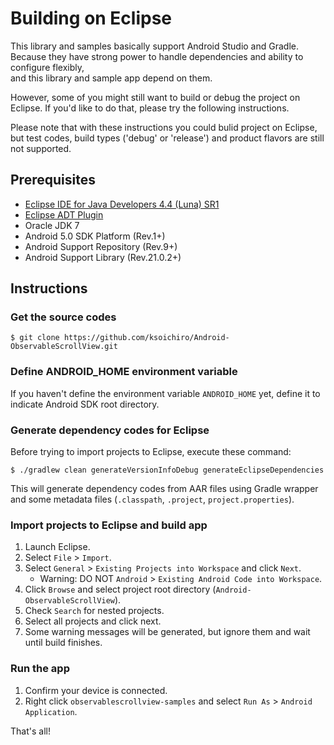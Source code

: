 # Building on Eclipse

This library and samples basically support Android Studio and Gradle.  
Because they have strong power to handle dependencies and ability to configure flexibly,  
and this library and sample app depend on them.

However, some of you might still want to build or debug the project on Eclipse.
If you'd like to do that, please try the following instructions.

Please note that with these instructions you could bulid project on Eclipse, but test codes, build types ('debug' or 'release') and product flavors are still not supported.

## Prerequisites

* [Eclipse IDE for Java Developers 4.4 (Luna) SR1](https://eclipse.org/downloads/packages/eclipse-ide-java-developers/lunasr1a)
* [Eclipse ADT Plugin](http://developer.android.com/sdk/installing/installing-adt.html)
* Oracle JDK 7
* Android 5.0 SDK Platform (Rev.1+)
* Android Support Repository (Rev.9+)
* Android Support Library (Rev.21.0.2+)

## Instructions

### Get the source codes

```
$ git clone https://github.com/ksoichiro/Android-ObservableScrollView.git
```

### Define ANDROID_HOME environment variable

If you haven't define the environment variable `ANDROID_HOME` yet, define it to indicate Android SDK root directory.

### Generate dependency codes for Eclipse

Before trying to import projects to Eclipse,
execute these command:

```
$ ./gradlew clean generateVersionInfoDebug generateEclipseDependencies
```

This will generate dependency codes from AAR files using Gradle wrapper and some metadata files (`.classpath`, `.project`, `project.properties`).

### Import projects to Eclipse and build app

1. Launch Eclipse.
1. Select `File` > `Import`.
1. Select `General` > `Existing Projects into Workspace` and click `Next`.
    * Warning: DO NOT `Android` > `Existing Android Code into Workspace`.
1. Click `Browse` and select project root directory (`Android-ObservableScrollView`).
1. Check `Search` for nested projects.
1. Select all projects and click next.
1. Some warning messages will be generated, but ignore them and wait until build finishes.

### Run the app

1. Confirm your device is connected.
1. Right click `observablescrollview-samples` and select `Run As` > `Android Application`.

That's all!
 
